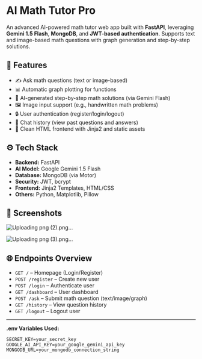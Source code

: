 # AI Math Tutor Pro

An advanced AI-powered math tutor web app built with **FastAPI**, leveraging **Gemini 1.5 Flash**, **MongoDB**, and **JWT-based authentication**. Supports text and image-based math questions with graph generation and step-by-step solutions.

## 🔧 Features

- ✍️ Ask math questions (text or image-based)
- 📊 Automatic graph plotting for functions
- 🤖 AI-generated step-by-step math solutions (via Gemini Flash)
- 🖼️ Image input support (e.g., handwritten math problems)
- 🔒 User authentication (register/login/logout)
- 🧠 Chat history (view past questions and answers)
- 📁 Clean HTML frontend with Jinja2 and static assets

## ⚙️ Tech Stack

- **Backend:** FastAPI
- **AI Model:** Google Gemini 1.5 Flash
- **Database:** MongoDB (via Motor)
- **Security:** JWT, bcrypt
- **Frontend:** Jinja2 Templates, HTML/CSS
- **Others:** Python, Matplotlib, Pillow


## 📸 Screenshots
![Uploading png (2).png…]()

![Uploading png (3).png…]()


## 🌐 Endpoints Overview

- `GET /` – Homepage (Login/Register)
- `POST /register` – Create new user
- `POST /login` – Authenticate user
- `GET /dashboard` – User dashboard
- `POST /ask` – Submit math question (text/image/graph)
- `GET /history` – View question history
- `GET /logout` – Logout user

---

**.env Variables Used:**

```env
SECRET_KEY=your_secret_key
GOOGLE_AI_API_KEY=your_google_gemini_api_key
MONGODB_URL=your_mongodb_connection_string
